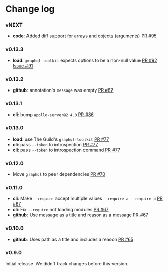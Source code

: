 # Change log

### vNEXT

- **code**: Added diff support for arrays and objects (arguments) [PR #95](https://github.com/kamilkisiela/graphql-inspector/pull/95)

### v0.13.3

- **load**: `graphql-toolkit` expects options to be a non-null value [PR #92](https://github.com/kamilkisiela/graphql-inspector/pull/92) [Issue #91](https://github.com/kamilkisiela/graphql-inspector/issues/91)

### v0.13.2

- **github**: annotation's `message` was empty [PR #87](https://github.com/kamilkisiela/graphql-inspector/pull/87)

### v0.13.1

- **cli**: bump `apollo-server@2.4.0` [PR #86](https://github.com/kamilkisiela/graphql-inspector/pull/86)

### v0.13.0

- **load**: use The Guild's `graphql-toolkit` [PR #77](https://github.com/kamilkisiela/graphql-inspector/pull/77)
- **cli**: pass `--token` to introspection [PR #77](https://github.com/kamilkisiela/graphql-inspector/pull/77)
- **cli**: pass `--token` to introspection command [PR #77](https://github.com/kamilkisiela/graphql-inspector/pull/77)

### v0.12.0

- Move `graphql` to peer dependencies [PR #70](https://github.com/kamilkisiela/graphql-inspector/pull/70)

### v0.11.0

- **cli**: Make `--require` accept multiple values `--require a --require b` [PR #67](https://github.com/kamilkisiela/graphql-inspector/pull/67)
- **cli**: Fix `--require` not loading modules [PR #67](https://github.com/kamilkisiela/graphql-inspector/pull/67)
- **github**: Use message as a title and reason as a message [PR #67](https://github.com/kamilkisiela/graphql-inspector/pull/67)

### v0.10.0

- **github**: Uses path as a title and includes a reason [PR #65](https://github.com/kamilkisiela/graphql-inspector/pull/65)

### v0.9.0

Initial release. We didn't track changes before this version.
